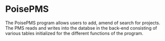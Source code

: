 # PoisePMS

The PoisePMS program allows users to add, amend of search for projects. The PMS reads and writes into the databse in the back-end consisting of various tables initialized for the different functions of the program.
